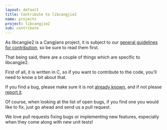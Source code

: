 ```yaml
---
layout: default
title: Contribute to libcangjie2
name: projects
project: libcangjie2
sub: contribute
---
```


As libcangjie2 is a Cangjians project, it is subject to our
[general guidelines for contribution](/contribute.html), so be sure to read
them first.

That being said, there are a couple of things which are specific to
libcangjie2.

First of all, it is written in C, so if you want to contribute to the code,
you'll need to know a bit about that.

If you find a bug, please make sure it is not
[already known](https://github.com/Cangjians/libcangjie2/issues), and if not
please [report it](https://github.com/Cangjians/libcangjie2/issues/new).

Of course, when looking at the list of open bugs, if you find one you would
like to fix, just go ahead and send us a pull request.

We love pull requests fixing bugs or implementing new features, especially
when they come along with new unit tests!
